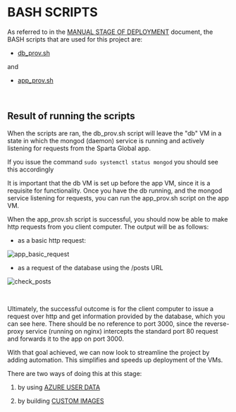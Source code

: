 # BASH SCRIPTS

As referred to in the [MANUAL STAGE OF DEPLOYMENT](MANUAL_STAGE_OF_DEPLOYMENT.md) document, the BASH scripts that are used for this project are:

- [db_prov.sh](../sparta_app_deployment_scripts/db_prov.sh)

and

- [app_prov.sh](../sparta_app_deployment_scripts/app_prov.sh)

<br>

## Result of running the scripts

When the scripts are ran, the db_prov.sh script will leave the "db" VM in a state in which the mongod (daemon) service is running and actively listening for requests from the Sparta Global app. 

If you issue the command 
```sudo systemctl status mongod```
you should see this accordingly

It is important that the db VM is set up before the app VM, since it is a requisite for functionality. Once you have the db running, and the mongod service listening for requests, you can run the app_prov.sh script on the app VM. 

When the app_prov.sh script is successful, you should now be able to make http requests from you client computer. The output will be as follows:

- as a basic http request:

![app_basic_request](../screenshots/bash_scripts/1_app_check_basic_url.png)

- as a request of the database using the /posts URL

![check_posts](../screenshots/bash_scripts/2_app_check_posts.png)

<br>

Ultimately, the successful outcome is for the client computer to issue a request over http and get information provided by the database, which you can see here. There should be no reference to port 3000, since the reverse-proxy service (running on nginx) intercepts the standard port 80 request and forwards it to the app on port 3000. 

With that goal achieved, we can now look to streamline the project by adding automation. This simplifies and speeds up deployment of the VMs. 

There are two ways of doing this at this stage:

1) by using [AZURE USER DATA](AZURE_USER_DATA.md)

2) by building [CUSTOM IMAGES](CUSTOM_IMAGES.md)
